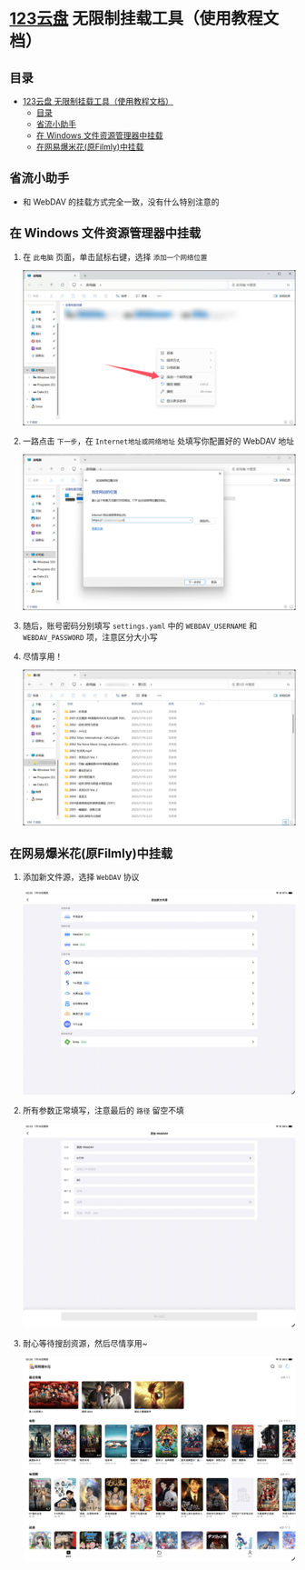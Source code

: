 # [123云盘](https://www.123pan.com) 无限制挂载工具（使用教程文档）

## 目录

- [123云盘 无限制挂载工具（使用教程文档）](#123云盘-无限制挂载工具使用教程文档)
  - [目录](#目录)
  - [省流小助手](#省流小助手)
  - [在 Windows 文件资源管理器中挂载](#在-windows-文件资源管理器中挂载)
  - [在网易爆米花(原Filmly)中挂载](#在网易爆米花原filmly中挂载)

## 省流小助手

- 和 WebDAV 的挂载方式完全一致，没有什么特别注意的

## 在 Windows 文件资源管理器中挂载

1. 在 `此电脑` 页面，单击鼠标右键，选择 `添加一个网络位置`

    ![](images/USAGE_TUTORIAL/WINDOWS/1.png)

2. 一路点击 `下一步`，在 `Internet地址或网络地址` 处填写你配置好的 WebDAV 地址

    ![](images/USAGE_TUTORIAL/WINDOWS/2.png)

3. 随后，账号密码分别填写 `settings.yaml` 中的 `WEBDAV_USERNAME` 和 `WEBDAV_PASSWORD` 项，注意区分大小写

4. 尽情享用！

    ![](images/USAGE_TUTORIAL/WINDOWS/3.png)

## 在网易爆米花(原Filmly)中挂载

1. 添加新文件源，选择 `WebDAV` 协议

    ![](images/USAGE_TUTORIAL/FILMLY/1.JPG)

2. 所有参数正常填写，注意最后的 `路径` 留空不填

    ![](images/USAGE_TUTORIAL/FILMLY/2.JPG)

1. 耐心等待搜刮资源，然后尽情享用~

    ![](images/USAGE_TUTORIAL/FILMLY/3.JPG)